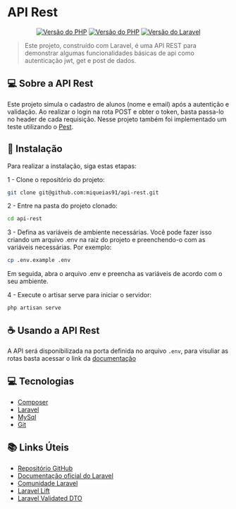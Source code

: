 # API Rest

<p align="center">
  <a href="http://localhost:8000/api/documentation"><img src="https://img.shields.io/badge/Documentação-304562?style=for-the-badge&logoColor=white&logo=GitBook" alt="Versão do PHP"></a>
  <a href="https://www.php.net/releases/8.3/pt_BR.php"><img src="https://img.shields.io/badge/php-8.3-df9049?style=for-the-badge" alt="Versão do PHP"></a>
  <a href="https://laravel.com/docs/11.x/releases"><img src="https://img.shields.io/badge/laravel-11-df9049?style=for-the-badge" alt="Versão do Laravel"></a>
</p>

> Este projeto, construído com Laravel, é uma API REST para demonstrar algumas funcionalidades básicas de api como autenticação jwt, get e post de dados.

## 💻 Sobre a API Rest
Este projeto simula o cadastro de alunos (nome e email) após a autentição e validação.
Ao realizar o login na rota POST e obter o token, basta passa-lo no header de cada requisição. 
Nesse projeto também foi implementado um teste utilizando o [Pest](https://pestphp.com/).

## 🚀 Instalação

Para realizar a instalação, siga estas etapas:

1 - Clone o repositório do projeto:
```bash
git clone git@github.com:miqueias91/api-rest.git
```

2 - Entre na pasta do projeto clonado:
```bash
cd api-rest
```

3 - Defina as variáveis de ambiente necessárias. Você pode fazer isso criando um arquivo .env na raiz do projeto e preenchendo-o com as variáveis necessárias. Por exemplo:
```bash
cp .env.example .env
```
Em seguida, abra o arquivo .env e preencha as variáveis de acordo com o seu ambiente.

4 - Execute o artisar serve para iniciar o servidor:
```
php artisan serve
```

## ☕ Usando a API Rest

A API será disponibilizada na porta definida no arquivo `.env`, para visuliar as rotas basta acessar o link da [documentação](http://localhost:8000/api/documentation)

## 💻 Tecnologias

- [Composer](https://getcomposer.org/)
- [Laravel](https://laravel.com)
- [MySql](https://www.mysql.com/)
- [Git](https://git-scm.com/)

## 📚 Links Úteis

- [Repositório GitHub](https://bitbucket.org/universa/api-portal/src/master)
- [Documentação oficial do Laravel](https://laravel.com/docs/11.x/readme)
- [Comunidade Laravel](https://laracasts.com/discuss)
- [Laravel Lift](https://wendell-adriel.gitbook.io/laravel-lift)
- [Laravel Validated DTO](https://wendell-adriel.gitbook.io/laravel-validated-dto)